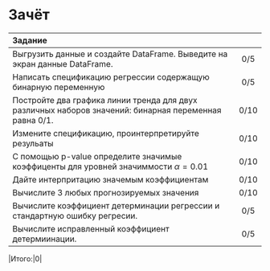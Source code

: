 # Зачёт
| Задание   | <!-- -->        | 
|:-------------|:---------------:|
|  Выгрузить данные и создайте DataFrame. Выведите на экран данные DataFrame.         |   0/5     |
| Написать спецификацию регрессии содержащую бинарную переменную     |    0/5 |
|Постройте два графика линии тренда для двух различных наборов значений: бинарная переменная равна 0/1.| 0/10|
| Измените спецификацию, проинтерпретируйте резульаты    |     0/10 |
|С помощью p-value определите значимые коэффиценты для уровней значиммости $\alpha =  0.01$| 0/10|
|Дайте интерпритацию значемым коэффициентам |0/10 |
|Вычислите 3 любых прогнозируемых значения| 0/10|
|Вычислите коэффициент детерминации регрессии и стандартную ошибку регресии.|0/5 |
|Вычислите исправленный коэффициент детермиинации.|0/5 |


|Итого:|0|
